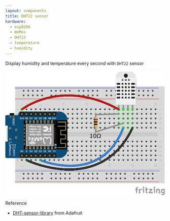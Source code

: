 ```yaml
---
layout: components
title: DHT22 sensor
hardware:
  - esp8266
  - WeMos
  - DHT22
  - temperature
  - humidity
---
```


Display humidity and temperature every second with `DHT22` sensor

![](/assets/images/components/dht22-sensor-wiring.png)

Reference

- [DHT-sensor-library](https://github.com/adafruit/DHT-sensor-library/blob/master/examples/DHTtester/DHTtester.ino) from Adafruit
